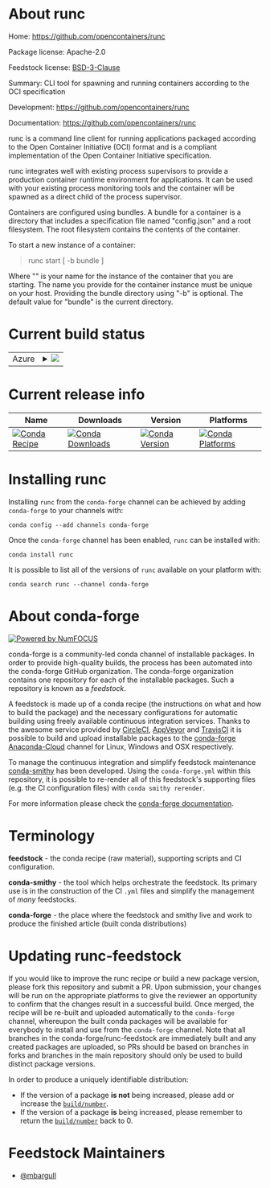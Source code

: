 About runc
==========

Home: https://github.com/opencontainers/runc

Package license: Apache-2.0

Feedstock license: [BSD-3-Clause](https://github.com/conda-forge/runc-feedstock/blob/master/LICENSE.txt)

Summary: CLI tool for spawning and running containers according to the OCI specification

Development: https://github.com/opencontainers/runc

Documentation: https://github.com/opencontainers/runc

runc is a command line client for running applications packaged according to the Open Container Initiative (OCI) format and is a compliant implementation of the Open Container Initiative specification.

runc integrates well with existing process supervisors to provide a production container runtime environment for applications. It can be used with your existing process monitoring tools and the container will be spawned as a direct child of the process supervisor.

Containers are configured using bundles. A bundle for a container is a directory that includes a specification file named "config.json" and a root filesystem. The root filesystem contains the contents of the container.

To start a new instance of a container:

> runc start [ -b bundle ] <container-id>

Where "<container-id>" is your name for the instance of the container that you are starting. The name you provide for the container instance must be unique on your host. Providing the bundle directory using "-b" is optional. The default value for "bundle" is the current directory.


Current build status
====================


<table>
    
  <tr>
    <td>Azure</td>
    <td>
      <details>
        <summary>
          <a href="https://dev.azure.com/conda-forge/feedstock-builds/_build/latest?definitionId=11071&branchName=master">
            <img src="https://dev.azure.com/conda-forge/feedstock-builds/_apis/build/status/runc-feedstock?branchName=master">
          </a>
        </summary>
        <table>
          <thead><tr><th>Variant</th><th>Status</th></tr></thead>
          <tbody><tr>
              <td>linux_64</td>
              <td>
                <a href="https://dev.azure.com/conda-forge/feedstock-builds/_build/latest?definitionId=11071&branchName=master">
                  <img src="https://dev.azure.com/conda-forge/feedstock-builds/_apis/build/status/runc-feedstock?branchName=master&jobName=linux&configuration=linux_64_" alt="variant">
                </a>
              </td>
            </tr>
          </tbody>
        </table>
      </details>
    </td>
  </tr>
</table>

Current release info
====================

| Name | Downloads | Version | Platforms |
| --- | --- | --- | --- |
| [![Conda Recipe](https://img.shields.io/badge/recipe-runc-green.svg)](https://anaconda.org/conda-forge/runc) | [![Conda Downloads](https://img.shields.io/conda/dn/conda-forge/runc.svg)](https://anaconda.org/conda-forge/runc) | [![Conda Version](https://img.shields.io/conda/vn/conda-forge/runc.svg)](https://anaconda.org/conda-forge/runc) | [![Conda Platforms](https://img.shields.io/conda/pn/conda-forge/runc.svg)](https://anaconda.org/conda-forge/runc) |

Installing runc
===============

Installing `runc` from the `conda-forge` channel can be achieved by adding `conda-forge` to your channels with:

```
conda config --add channels conda-forge
```

Once the `conda-forge` channel has been enabled, `runc` can be installed with:

```
conda install runc
```

It is possible to list all of the versions of `runc` available on your platform with:

```
conda search runc --channel conda-forge
```


About conda-forge
=================

[![Powered by NumFOCUS](https://img.shields.io/badge/powered%20by-NumFOCUS-orange.svg?style=flat&colorA=E1523D&colorB=007D8A)](http://numfocus.org)

conda-forge is a community-led conda channel of installable packages.
In order to provide high-quality builds, the process has been automated into the
conda-forge GitHub organization. The conda-forge organization contains one repository
for each of the installable packages. Such a repository is known as a *feedstock*.

A feedstock is made up of a conda recipe (the instructions on what and how to build
the package) and the necessary configurations for automatic building using freely
available continuous integration services. Thanks to the awesome service provided by
[CircleCI](https://circleci.com/), [AppVeyor](https://www.appveyor.com/)
and [TravisCI](https://travis-ci.com/) it is possible to build and upload installable
packages to the [conda-forge](https://anaconda.org/conda-forge)
[Anaconda-Cloud](https://anaconda.org/) channel for Linux, Windows and OSX respectively.

To manage the continuous integration and simplify feedstock maintenance
[conda-smithy](https://github.com/conda-forge/conda-smithy) has been developed.
Using the ``conda-forge.yml`` within this repository, it is possible to re-render all of
this feedstock's supporting files (e.g. the CI configuration files) with ``conda smithy rerender``.

For more information please check the [conda-forge documentation](https://conda-forge.org/docs/).

Terminology
===========

**feedstock** - the conda recipe (raw material), supporting scripts and CI configuration.

**conda-smithy** - the tool which helps orchestrate the feedstock.
                   Its primary use is in the construction of the CI ``.yml`` files
                   and simplify the management of *many* feedstocks.

**conda-forge** - the place where the feedstock and smithy live and work to
                  produce the finished article (built conda distributions)


Updating runc-feedstock
=======================

If you would like to improve the runc recipe or build a new
package version, please fork this repository and submit a PR. Upon submission,
your changes will be run on the appropriate platforms to give the reviewer an
opportunity to confirm that the changes result in a successful build. Once
merged, the recipe will be re-built and uploaded automatically to the
`conda-forge` channel, whereupon the built conda packages will be available for
everybody to install and use from the `conda-forge` channel.
Note that all branches in the conda-forge/runc-feedstock are
immediately built and any created packages are uploaded, so PRs should be based
on branches in forks and branches in the main repository should only be used to
build distinct package versions.

In order to produce a uniquely identifiable distribution:
 * If the version of a package **is not** being increased, please add or increase
   the [``build/number``](https://conda.io/docs/user-guide/tasks/build-packages/define-metadata.html#build-number-and-string).
 * If the version of a package **is** being increased, please remember to return
   the [``build/number``](https://conda.io/docs/user-guide/tasks/build-packages/define-metadata.html#build-number-and-string)
   back to 0.

Feedstock Maintainers
=====================

* [@mbargull](https://github.com/mbargull/)

